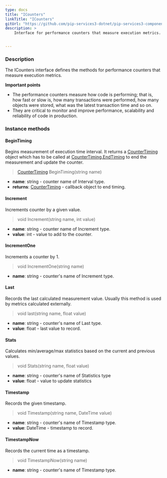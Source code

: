 ```yaml
---
type: docs
title: "ICounters"
linkTitle: "ICounters"
gitUrl: "https://github.com/pip-services3-dotnet/pip-services3-components-dotnet"
description: >
    Interface for performance counters that measure execution metrics.


---
```


### Description

The ICounters interface defines the methods for performance counters that measure execution metrics.

**Important points**

- The performance counters measure how code is performing; that is, how fast or slow is, how many transactions were performed, how many objects were stored, what was the latest transaction time and so on.
- They are critical to monitor and improve performance, scalability and reliability of code in production. 

### Instance methods

#### BeginTiming
Begins measurement of execution time interval.
It returns a [CounterTiming](../counter_timing) object which has to be called at
[CounterTiming.EndTiming](../counter_timing/#endtiming) to end the measurement and update the counter.

> [CounterTiming](../counter_timing) BeginTiming(string name)

- **name**: string - counter name of Interval type.
- **returns**: [CounterTiming](../counter_timing) - callback object to end timing.


#### Increment
Increments counter by a given value.

> void Increment(string name, int value) 

- **name**: string - counter name of Increment type.
- **value**: int - value to add to the counter.

#### IncrementOne
Increments a counter by 1.

> void IncrementOne(string name)

- **name**: string - counter's name of Increment type.


#### Last
Records the last calculated measurement value.
Usually this method is used by metrics calculated externally.

> void last(string name, float value)

- **name**: string - counter's name of Last type.
- **value**: float - last value to record.


#### Stats
Calculates min/average/max statistics based on the current and previous values.

> void Stats(string name, float value)

- **name**: string - counter's name of Statistics type
- **value**: float - value to update statistics


#### Timestamp
Records the given timestamp.

> void Timestamp(string name, DateTime value)

- **name**: string - counter's name of Timestamp type.
- **value**: DateTime - timestamp to record.


#### TimestampNow
Records the current time as a timestamp.

> void TimestampNow(string name)

- **name**: string - counter's name of Timestamp type.

